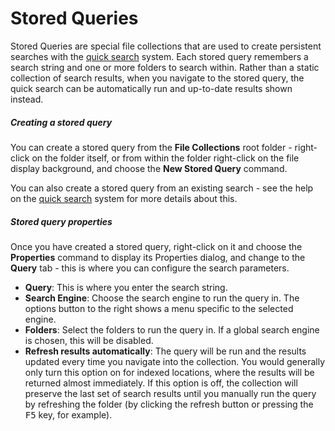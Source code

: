 # Stored Queries

Stored Queries are special file collections that are used to create persistent searches with the [quick search](../../searching_and_filtering/windows_search.md) system. Each stored query remembers a search string and one or more folders to search within. Rather than a static collection of search results, when you navigate to the stored query, the quick search can be automatically run and up-to-date results shown instead.

##### Creating a stored query

You can create a stored query from the **File Collections** root folder - right-click on the folder itself, or from within the folder right-click on the file display background, and choose the **New Stored Query** command.

You can also create a stored query from an existing search - see the help on the [quick search](../../searching_and_filtering/windows_search.md) system for more details about this.

##### Stored query properties

Once you have created a stored query, right-click on it and choose the **Properties** command to display its Properties dialog, and change to the **Query** tab - this is where you can configure the search parameters.

- **Query**: This is where you enter the search string.
- **Search Engine**: Choose the search engine to run the query in. The options button to the right shows a menu specific to the selected engine.
- **Folders**: Select the folders to run the query in. If a global search engine is chosen, this will be disabled.
- **Refresh results automatically**: The query will be run and the results updated every time you navigate into the collection. You would generally only turn this option on for indexed locations, where the results will be returned almost immediately. If this option is off, the collection will preserve the last set of search results until you manually run the query by refreshing the folder (by clicking the refresh button or pressing the <kbd>F5</kbd> key, for example).
